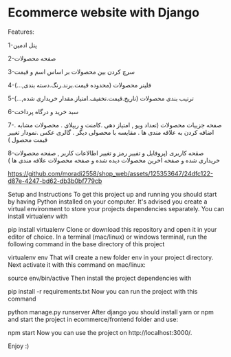 # Ecommerce website with Django

Features:

1-پنل ادمین

2-صفحه محصولات 	

3-سرچ کردن بین محصولات بر اساس اسم و قیمت	 

4-فلینر محصولات (محدوده قیمت.برند.رنگ.دسته بندی,...)	

5-ترتیب بندی محصولات (تاریخ.قیمت.تخفیف.امتیاز.مقدار خریداری شده,...)	

6-سبد خرید و درگاه پرداخت 	

7-صفحه جزییات محصولات (تعداد ویو , امتیاز دهی .کامنت و ریپلای . محصولات مشابه . اضافه کردن به علاقه مندی ها . مقایسه با محصولی دیگر . گالری عکس .نمودار تغییر قیمت محصول )	

8-صقحه کاربری (پروفایل و تفییر رمز و تغییر اطالاعات کاربر , صفحه محصولات خریداری شده و صفحه اخرین محصولات دیده شده و صفحه محصولات علافه مندی ها )	

	
https://github.com/moradi2558/shop_web/assets/125353647/24dfc122-d87e-4247-bd62-db3b0bf779cb


Setup and Instructions
To get this project up and running you should start by having Python installed on your computer. It's advised you create a virtual environment to store your projects dependencies separately. You can install virtualenv with

pip install virtualenv
Clone or download this repository and open it in your editor of choice. In a terminal (mac/linux) or windows terminal, run the following command in the base directory of this project

virtualenv env
That will create a new folder env in your project directory. Next activate it with this command on mac/linux:

source env/bin/active
Then install the project dependencies with

pip install -r requirements.txt
Now you can run the project with this command

python manage.py runserver
After django you should install yarn or npm and start the project in ecommerce/frontend folder and use:

npm start
Now you can use the project on http://localhost:3000/.

Enjoy :)
